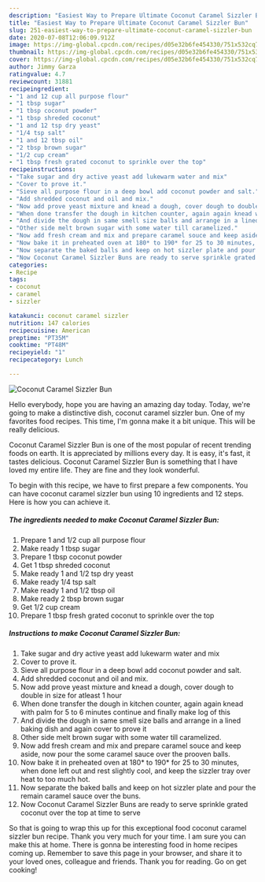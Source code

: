 ```yaml
---
description: "Easiest Way to Prepare Ultimate Coconut Caramel Sizzler Bun"
title: "Easiest Way to Prepare Ultimate Coconut Caramel Sizzler Bun"
slug: 251-easiest-way-to-prepare-ultimate-coconut-caramel-sizzler-bun
date: 2020-07-08T12:06:09.912Z
image: https://img-global.cpcdn.com/recipes/d05e32b6fe454330/751x532cq70/coconut-caramel-sizzler-bun-recipe-main-photo.jpg
thumbnail: https://img-global.cpcdn.com/recipes/d05e32b6fe454330/751x532cq70/coconut-caramel-sizzler-bun-recipe-main-photo.jpg
cover: https://img-global.cpcdn.com/recipes/d05e32b6fe454330/751x532cq70/coconut-caramel-sizzler-bun-recipe-main-photo.jpg
author: Jimmy Garza
ratingvalue: 4.7
reviewcount: 31881
recipeingredient:
- "1 and 12 cup all purpose flour"
- "1 tbsp sugar"
- "1 tbsp coconut powder"
- "1 tbsp shreded coconut"
- "1 and 12 tsp dry yeast"
- "1/4 tsp salt"
- "1 and 12 tbsp oil"
- "2 tbsp brown sugar"
- "1/2 cup cream"
- "1 tbsp fresh grated coconut to sprinkle over the top"
recipeinstructions:
- "Take sugar and dry active yeast add lukewarm water and mix"
- "Cover to prove it."
- "Sieve all purpose flour in a deep bowl add coconut powder and salt."
- "Add shredded coconut and oil and mix."
- "Now add prove yeast mixture and knead a dough, cover dough to double in size for atleast 1 hour"
- "When done transfer the dough in kitchen counter, again again knead with palm for 5 to 6 minutes continue and finally make log of this"
- "And divide the dough in same smell size balls and arrange in a lined baking dish and again cover to prove it"
- "Other side melt brown sugar with some water till caramelized."
- "Now add fresh cream and mix and prepare caramel souce and keep aside, now pour the some caramel sauce over the prooven balls."
- "Now bake it in preheated oven at 180* to 190* for 25 to 30 minutes, when done left out and rest slightly cool, and keep the sizzler tray over heat to too much hot."
- "Now separate the baked balls and keep on hot sizzler plate and pour the remain caramel sauce over the buns."
- "Now Coconut Caramel Sizzler Buns are ready to serve sprinkle grated coconut over the top at time to serve"
categories:
- Recipe
tags:
- coconut
- caramel
- sizzler

katakunci: coconut caramel sizzler 
nutrition: 147 calories
recipecuisine: American
preptime: "PT35M"
cooktime: "PT48M"
recipeyield: "1"
recipecategory: Lunch

---
```



![Coconut Caramel Sizzler Bun](https://img-global.cpcdn.com/recipes/d05e32b6fe454330/751x532cq70/coconut-caramel-sizzler-bun-recipe-main-photo.jpg)

Hello everybody, hope you are having an amazing day today. Today, we're going to make a distinctive dish, coconut caramel sizzler bun. One of my favorites food recipes. This time, I'm gonna make it a bit unique. This will be really delicious.



Coconut Caramel Sizzler Bun is one of the most popular of recent trending foods on earth. It is appreciated by millions every day. It is easy, it's fast, it tastes delicious. Coconut Caramel Sizzler Bun is something that I have loved my entire life. They are fine and they look wonderful.


To begin with this recipe, we have to first prepare a few components. You can have coconut caramel sizzler bun using 10 ingredients and 12 steps. Here is how you can achieve it.

<!--inarticleads1-->

##### The ingredients needed to make Coconut Caramel Sizzler Bun:

1. Prepare 1 and 1/2 cup all purpose flour
1. Make ready 1 tbsp sugar
1. Prepare 1 tbsp coconut powder
1. Get 1 tbsp shreded coconut
1. Make ready 1 and 1/2 tsp dry yeast
1. Make ready 1/4 tsp salt
1. Make ready 1 and 1/2 tbsp oil
1. Make ready 2 tbsp brown sugar
1. Get 1/2 cup cream
1. Prepare 1 tbsp fresh grated coconut to sprinkle over the top




<!--inarticleads2-->

##### Instructions to make Coconut Caramel Sizzler Bun:

1. Take sugar and dry active yeast add lukewarm water and mix
1. Cover to prove it.
1. Sieve all purpose flour in a deep bowl add coconut powder and salt.
1. Add shredded coconut and oil and mix.
1. Now add prove yeast mixture and knead a dough, cover dough to double in size for atleast 1 hour
1. When done transfer the dough in kitchen counter, again again knead with palm for 5 to 6 minutes continue and finally make log of this
1. And divide the dough in same smell size balls and arrange in a lined baking dish and again cover to prove it
1. Other side melt brown sugar with some water till caramelized.
1. Now add fresh cream and mix and prepare caramel souce and keep aside, now pour the some caramel sauce over the prooven balls.
1. Now bake it in preheated oven at 180* to 190* for 25 to 30 minutes, when done left out and rest slightly cool, and keep the sizzler tray over heat to too much hot.
1. Now separate the baked balls and keep on hot sizzler plate and pour the remain caramel sauce over the buns.
1. Now Coconut Caramel Sizzler Buns are ready to serve sprinkle grated coconut over the top at time to serve




So that is going to wrap this up for this exceptional food coconut caramel sizzler bun recipe. Thank you very much for your time. I am sure you can make this at home. There is gonna be interesting food in home recipes coming up. Remember to save this page in your browser, and share it to your loved ones, colleague and friends. Thank you for reading. Go on get cooking!
